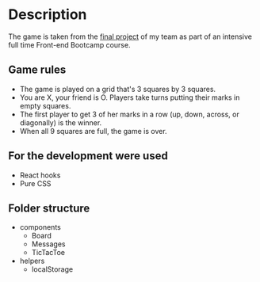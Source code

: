 # Description

The game is taken from the [final project](https://game-hub-black.vercel.app/) of my team as part of an intensive full time Front-end Bootcamp course.

## Game rules

* The game is played on a grid that's 3 squares by 3 squares.
* You are X, your friend is O. Players take turns putting their marks in empty squares.
* The first player to get 3 of her marks in a row (up, down, across, or diagonally) is the winner.
* When all 9 squares are full, the game is over.

## For the development were used
* React hooks
* Pure CSS
## Folder structure

* components
  * Board
  * Messages
  * TicTacToe
* helpers
  * localStorage
